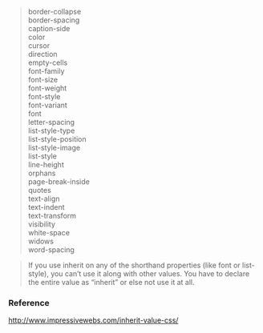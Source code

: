 > border-collapse  
> border-spacing  
> caption-side  
> color  
> cursor  
> direction  
> empty-cells  
> font-family  
> font-size  
> font-weight  
> font-style  
> font-variant  
> font  
> letter-spacing  
> list-style-type  
> list-style-position  
> list-style-image  
> list-style  
> line-height  
> orphans  
> page-break-inside  
> quotes  
> text-align  
> text-indent  
> text-transform  
> visibility  
> white-space  
> widows  
> word-spacing  

> If you use inherit on any of the shorthand properties (like font or list-style), 
> you can’t use it along with other values. You have to declare the entire value 
> as “inherit” or else not use it at all.

### Reference
<http://www.impressivewebs.com/inherit-value-css/>

